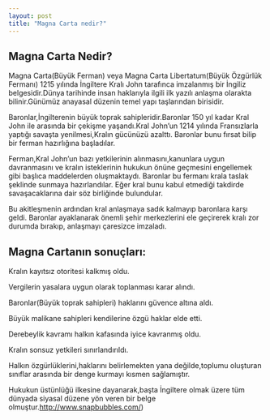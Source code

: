 ```yaml
---
layout: post
title: "Magna Carta nedir?"
---
```


## Magna Carta Nedir?

Magna Carta(Büyük Ferman) veya Magna Carta Libertatum(Büyük Özgürlük Fermanı) 1215 yılında İngiltere Kralı John tarafınca imzalanmış bir İngiliz belgesidir.Dünya tarihinde insan haklarıyla ilgili ilk yazılı anlaşma olarakta bilinir.Günümüz anayasal düzenin temel yapı taşlarından birisidir.

Baronlar,İngilterenin büyük toprak sahipleridir.Baronlar 150 yıl kadar Kral John ile arasında
bir çekişme yaşandı.Kral John’un 1214 yılında Fransızlarla yaptığı savaşta yenilmesi,Kralın gücünüzü azalttı.
Baronlar bunu fırsat bilip bir ferman hazırlığına başladılar.

Ferman,Kral John’un bazı yetkilerinin alınmasını,kanunlara uygun davranmasını ve kralın isteklerinin hukukun önüne geçmesini engellemek gibi başlıca maddelerden oluşmaktaydı.
Baronlar bu fermanı krala taslak şeklinde sunmaya hazırlandılar.
Eğer kral bunu kabul etmediği takdirde savaşacaklarına dair söz birliğinde bulundular.

Bu akitleşmenin ardından kral anlaşmaya sadık kalmayıp baronlara karşı geldi.
Baronlar ayaklanarak önemli şehir merkezlerini ele geçirerek kralı zor durumda bırakıp,
anlaşmayı çaresizce imzaladı.



## Magna Cartanın sonuçları:

Kralın kayıtsız otoritesi kalkmış oldu.

Vergilerin yasalara uygun olarak toplanması karar alındı.

Baronlar(Büyük toprak sahipleri) haklarını güvence altına aldı.

Büyük malikane sahipleri kendilerine özgü haklar elde etti.

Derebeylik kavramı halkın kafasında iyice kavranmış oldu.

Kralın sonsuz yetkileri sınırlandırıldı.

Halkın özgürlüklerini,haklarını belirlemekten yana değilde,toplumu oluşturan sınıflar arasında
bir denge kurmayı kısmen sağlamıştır.

Hukukun üstünlüğü ilkesine dayanarak,başta İngiltere olmak üzere tüm dünyada siyasal düzene yön veren bir belge olmuştur.http://www.snapbubbles.com/)